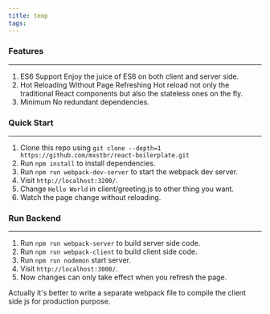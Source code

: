 ```yaml
---
title: temp
tags:
---
```


### Features
------
1. ES6 Support
   Enjoy the juice of ES6 on both client and server side.
1. Hot Reloading Without Page Refreshing
   Hot reload not only the traditional React components but also the stateless ones on the fly.
1. Minimum
   No redundant dependencies.


### Quick Start
------
1. Clone this repo using `git clone --depth=1 https://github.com/mxstbr/react-boilerplate.git`
1. Run `npm install` to install dependencies.
1. Run `npm run webpack-dev-server` to start the webpack dev server.
1. Visit `http://localhost:3200/`.
1. Change `Hello World` in client/greeting.js to other thing you want.
1. Watch the page change without reloading.

### Run Backend
------
1. Run `npm run webpack-server` to build server side code.
1. Run `npm run webpack-client` to build client side code.
1. Run `npm run nodemon` start server.
1. Visit `http://localhost:3000/`.
1. Now changes can only take effect when you refresh the page.

Actually it's better to write a separate webpack file to compile the client side js for production purpose.
